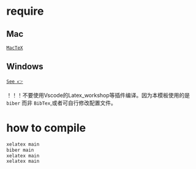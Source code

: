 # require

## Mac
[`MacTeX`](https://www.tug.org/mactex/)

## Windows
[`See 👉`](https://zhuanlan.zhihu.com/p/64574294)

！！！不要使用Vscode的Latex_workshop等插件编译。因为本模板使用的是`biber` 而非 `BibTex`,或者可自行修改配置文件。

# how to compile

```sh
xelatex main
biber main
xelatex main
xelatex main
```